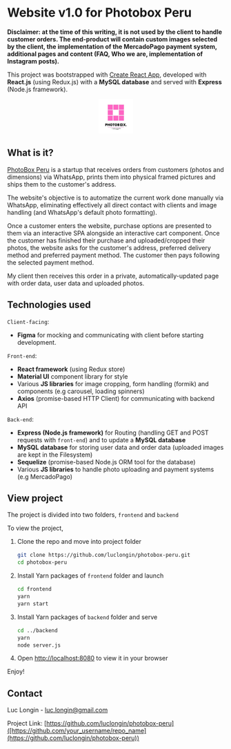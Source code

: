 # Website v1.0 for Photobox Peru 

**Disclaimer: at the time of this writing, it is not used by the client to handle customer orders. The end-product will contain custom images selected by the client, the implementation of the MercadoPago payment system, additional pages and content (FAQ, Who we are, implementation of Instagram posts).**

This project was bootstrapped with [Create React App](https://github.com/facebook/create-react-app), developed with **React.js** (using Redux.js) with a **MySQL database** and served with **Express** (Node.js framework).

<div align="center">
  <a href="https://github.com/luclongin/photobox-peru">
    <img src="readme/logo.jpg" alt="Logo" width="80" height="80">
  </a>
</div>

## What is it?
[PhotoBox Peru](https://www.instagram.com/photobox.peru/) is a startup that receives orders from customers (photos and dimensions) via WhatsApp, prints them into physical framed pictures and ships them to the customer's address. 

The website's objective is to automatize the current work done manually via WhatsApp, eliminating effectively all direct contact with clients and image handling (and WhatsApp's default photo formatting). 

Once a customer enters the website, purchase options are presented to them via an interactive SPA alongside an interactive cart component. Once the customer has finished their purchase and uploaded/cropped their photos, the website asks for the customer's address, preferred delivery method and preferred payment method. The customer then pays following the selected payment method.

My client then receives this order in a private, automatically-updated page with order data, user data and uploaded photos.

## Technologies used
`Client-facing`:

* **Figma** for mocking and communicating with client before starting development.

`Front-end`: 

* **React framework** (using Redux store)
* **Material UI** component library for style
* Various **JS libraries** for image cropping, form handling (formik) and components (e.g carousel, loading spinners)
* **Axios** (promise-based HTTP Client) for communicating with backend API

`Back-end`: 

* **Express (Node.js framework)** for Routing (handling GET and POST requests with `front-end`) and to update a **MySQL database**
* **MySQL database** for storing user data and order data (uploaded images are kept in the Filesystem)
* **Sequelize** (promise-based Node.js ORM tool for the database)
* Various **JS libraries** to handle photo uploading and payment systems (e.g MercadoPago)

## View project
The project is divided into two folders, `frontend` and `backend`

To view the project, 
1. Clone the repo and move into project folder
   ```sh
   git clone https://github.com/luclongin/photobox-peru.git
   cd photobox-peru
   ```
2. Install Yarn packages of `frontend` folder and launch
   ```sh
   cd frontend
   yarn 
   yarn start
   ```
3. Install Yarn packages of `backend` folder and serve
   ```sh
   cd ../backend
   yarn 
   node server.js
   ```
4. Open [http://localhost:8080](http://localhost:8080) to view it in your browser
   
Enjoy!

## Contact

Luc Longin - luc.longin@gmail.com

Project Link: [https://github.com/luclongin/photobox-peru]([https://github.com/your_username/repo_name](https://github.com/luclongin/photobox-peru))
